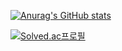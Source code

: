 
[![Anurag's GitHub stats](https://github-readme-stats.vercel.app/api?username=HoodRyan)](https://github.com/HoodRyan/github-readme-stats)

[![Solved.ac프로필](http://mazassumnida.wtf/api/v2/generate_badge?boj=bty0823)](https://solved.ac/bty0823)
